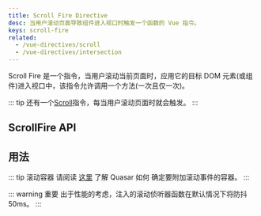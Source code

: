 ```yaml
---
title: Scroll Fire Directive
desc: 当用户滚动页面导致组件进入视口时触发一个函数的 Vue 指令。
keys: scroll-fire
related:
  - /vue-directives/scroll
  - /vue-directives/intersection
---
```

Scroll Fire 是一个指令，当用户滚动当前页面时，应用它的目标 DOM 元素(或组件)进入视口中，该指令允许调用一个方法(一次且仅一次)。

::: tip
还有一个[Scroll](/vue-directives/scroll)指令，每当用户滚动页面时就会触发。
:::

## ScrollFire API

<doc-api file="ScrollFire" />

## 用法

::: tip 滚动容器
请阅读 [这里](/vue-components/scroll-observer#determining-scrolling-container) 了解 Quasar 如何 确定要附加滚动事件的容器。
:::

<doc-example title="Basic" file="ScrollFire/Basic" scrollable />

::: warning  重要
出于性能的考虑，注入的滚动侦听器函数在默认情况下将防抖 50ms。
:::
